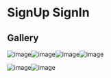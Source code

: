 # **SignUp SignIn**

## **Gallery**
![image](https://github.com/user-attachments/assets/48b37b99-c581-44e7-82c3-64b8b5819b2d)![image](https://github.com/user-attachments/assets/34d319d1-3bb7-4a50-bcc0-ee57efef4a3c)![image](https://github.com/user-attachments/assets/7969aff0-771c-400e-afa8-aee93243a5be)![image](https://github.com/user-attachments/assets/1e256bd5-4c16-48d1-80fe-7b2a5706eb19)

![image](https://github.com/user-attachments/assets/84f95bf7-6644-4bfd-ac20-20ffa1280b9b)![image](https://github.com/user-attachments/assets/1ef0954d-b53e-4bcc-93aa-9097dade2a9c)





